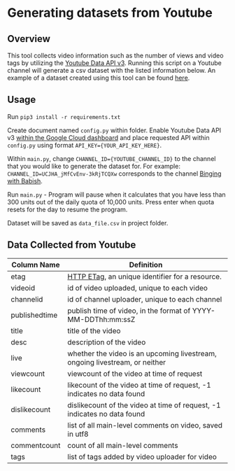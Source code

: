 # Generating datasets from Youtube
## Overview
This tool collects video information such as the number of views and video tags by utilizing the [Youtube Data API v3](https://developers.google.com/youtube/v3/). Running this script on a Youtube channel will generate a csv dataset with the listed information below. An example of a dataset created using this tool can be found [here](https://github.com/wangw05/bwb-yt-dataset).
## Usage
Run ```pip3 install -r requirements.txt```

Create document named ```config.py``` within folder. Enable Youtube Data API v3 [within the Google Cloud dashboard](https://console.cloud.google.com/apis/library) and place requested API within ```config.py``` using format ```API_KEY={YOUR_API_KEY_HERE}```.

Within ```main.py```, change ```CHANNEL_ID={YOUTUBE_CHANNEL_ID}``` to the channel that you would like to generate the dataset for. For example: ```CHANNEL_ID=UCJHA_jMfCvEnv-3kRjTCQXw``` corresponds to the channel [Binging with Babish](https://www.youtube.com/channel/UCJHA_jMfCvEnv-3kRjTCQXw).

Run ```main.py``` - Program will pause when it calculates that you have less than 300 units out of the daily quota of 10,000 units. Press enter when quota resets for the day to resume the program.

Dataset will be saved as ```data_file.csv``` in project folder.

## Data Collected from Youtube
| Column Name   | Definition                                                   |
|---------------|--------------------------------------------------------------|
| etag       | [HTTP ETag](https://developer.mozilla.org/en-US/docs/Web/HTTP/Headers/ETag), an unique identifier for a resource.                    |
| videoid       | id of video uploaded, unique to each video                   |
| channelid     | id of channel uploader, unique to each channel               |
| publishedtime | publish time of video, in the format of YYYY-MM-DDThh:mm:ssZ |
| title         | title of the video                                           |
| desc          | description of the video                                     |
| live          | whether the video is an upcoming livestream, ongoing livestream, or neither                           |
| viewcount     | viewcount of the video at time of request                    |
| likecount     | likecount of the video at time of request, -1 indicates no data found                    |
| dislikecount  | dislikecount of the video at time of request, -1 indicates no data found                 |
| comments      | list of all main-level comments on video, saved in utf8      |
| commentcount  | count of all main-level comments                             |
| tags          | list of tags added by video uploader for video                       |
